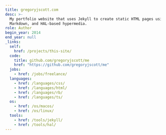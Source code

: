 ```yaml
---
title: gregoryjscott.com
desc: >-
  My portfolio website that uses Jekyll to create static HTML pages using YAML,
  Markdown, and HAL-based hypermedia.
role: Author
begin_year: 2014
end_year: null
_links:
  self:
    href: /projects/this-site/
  code:
    title: github.com/gregoryjscott/me
    href: "https://github.com/gregoryjscott/me"
  jobs:
    - href: /jobs/freelance/
  languages:
    - href: /languages/css/
    - href: /languages/html/
    - href: /languages/rb/
    - href: /languages/ts/
  os:
    - href: /os/macos/
    - href: /os/linux/
  tools:
    - href: /tools/jekyll/
    - href: /tools/hal/
---
```

